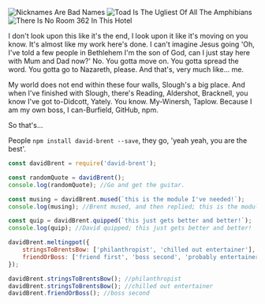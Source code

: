 ![Nicknames Are Bad Names](https://img.shields.io/badge/nicknames-bad--names-red.svg)
![Toad Is The Ugliest Of All The Amphibians](https://img.shields.io/badge/ugliest--amphibian-toad-brightgreen.svg)
![There Is No Room 362 In This Hotel](https://img.shields.io/badge/false--complaint-362-yellow.svg)

I don't look upon this like it's the end, I look upon it like it's moving on you know. It's almost like my work here's done. I can't imagine Jesus going 'Oh, I've told a few people in Bethlehem I'm the son of God, can I just stay here with Mum and Dad now?' No. You gotta move on. You gotta spread the word. You gotta go to Nazareth, please. And that's, very much like... me.

My world does not end within these four walls, Slough's a big place. And when I've finished with Slough, there's Reading, Aldershot, Bracknell, you know I've got to-Didcott, Yately. You know. My-Winersh, Taplow. Because I am my own boss, I can-Burfield, GitHub, npm.

So that's...

People `npm install david-brent --save`, they go, 'yeah yeah, you are the best'.


```js
const davidBrent = require('david-brent');

const randomQuote = davidBrent();
console.log(randomQuote); //Go and get the guitar.

const musing = davidBrent.mused(`this is the module I've needed!`);
console.log(musing); //Brent mused, and then replied; this is the module I've needed!

const quip = davidBrent.quipped(`this just gets better and better!`);
console.log(quip); //David quipped; this just gets better and better!

davidBrent.meltingpot({
	stringsToBrentsBow: ['philanthropist', 'chilled out entertainer'],
	friendOrBoss: ['friend first', 'boss second', 'probably entertainer third']
});

davidBrent.stringsToBrentsBow(); //philanthropist
davidBrent.stringsToBrentsBow(); //chilled out entertainer
davidBrent.friendOrBoss(); //boss second
```
